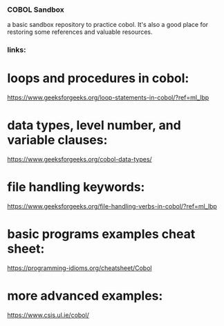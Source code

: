 ### COBOL Sandbox
a basic sandbox repository to practice cobol.
It's also a good place for restoring some references and valuable resources.

### links:
# loops and procedures in cobol:
<a>https://www.geeksforgeeks.org/loop-statements-in-cobol/?ref=ml_lbp</a>

# data types, level number, and variable clauses:
<a>https://www.geeksforgeeks.org/cobol-data-types/</a>

# file handling keywords:
<a>https://www.geeksforgeeks.org/file-handling-verbs-in-cobol/?ref=ml_lbp</a>

# basic programs examples cheat sheet:
<a>https://programming-idioms.org/cheatsheet/Cobol</a>

# more advanced examples:
<a>https://www.csis.ul.ie/cobol/</a>
